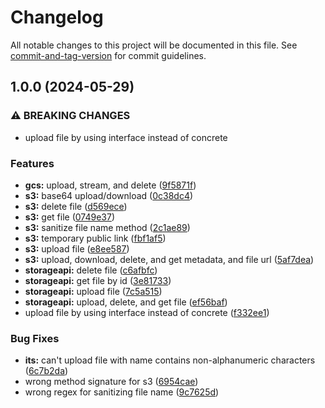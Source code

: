 # Changelog

All notable changes to this project will be documented in this file. See [commit-and-tag-version](https://github.com/absolute-version/commit-and-tag-version) for commit guidelines.

## 1.0.0 (2024-05-29)


### ⚠ BREAKING CHANGES

* upload file by using interface instead of concrete

### Features

* **gcs:** upload, stream, and delete ([9f5871f](https://github.com/dptsi/go-storage/commit/9f5871fcaf812f98b6fbc4dc0abe3a97ecf82652))
* **s3:** base64 upload/download ([0c38dc4](https://github.com/dptsi/go-storage/commit/0c38dc446c00e9bcfadebc9f2b96ef35839e13eb))
* **s3:** delete file ([d569ece](https://github.com/dptsi/go-storage/commit/d569ece13f606ee4ecc50746ada58b43cb251812))
* **s3:** get file ([0749e37](https://github.com/dptsi/go-storage/commit/0749e371f91eb25d07cdb3ecaf2979d1606612cd))
* **s3:** sanitize file name method ([2c1ae89](https://github.com/dptsi/go-storage/commit/2c1ae89bd0211fc330f1ff80072fc97e7f1c5ac0))
* **s3:** temporary public link ([fbf1af5](https://github.com/dptsi/go-storage/commit/fbf1af507c34a682b46f797dee6524368a5428d6))
* **s3:** upload file ([e8ee587](https://github.com/dptsi/go-storage/commit/e8ee587c5b41254aa689e86d087759c0e445035d))
* **s3:** upload, download, delete, and get metadata, and file url ([5af7dea](https://github.com/dptsi/go-storage/commit/5af7deafe0f367757562457d1d56b36f902b6826))
* **storageapi:** delete file ([c6afbfc](https://github.com/dptsi/go-storage/commit/c6afbfc4e85fceb3acf32849dd04b30d3ac1675b))
* **storageapi:** get file by id ([3e81733](https://github.com/dptsi/go-storage/commit/3e8173379988985e5d020173d810af2ab0071e05))
* **storageapi:** upload file ([7c5a515](https://github.com/dptsi/go-storage/commit/7c5a515f54ca29a6a00cc535c72b37a44dba9a80))
* **storageapi:** upload, delete, and get file ([ef56baf](https://github.com/dptsi/go-storage/commit/ef56baf1a41b6b3752afd7f1155ef0685c93e511))
* upload file by using interface instead of concrete ([f332ee1](https://github.com/dptsi/go-storage/commit/f332ee15bab8d224cbe494e14a300f2911f3bb59))


### Bug Fixes

* **its:** can't upload file with name contains non-alphanumeric characters ([6c7b2da](https://github.com/dptsi/go-storage/commit/6c7b2da80ba9c698f520f3f8645e9261c7934897))
* wrong method signature for s3 ([6954cae](https://github.com/dptsi/go-storage/commit/6954cae947bf7c511d6d11438421e6c860e36c7b))
* wrong regex for sanitizing file name ([9c7625d](https://github.com/dptsi/go-storage/commit/9c7625d330555b682669cf604f8b0f38a1fc8a92))

